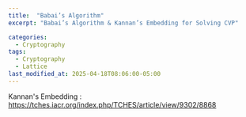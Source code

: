 ```yaml
---
title:  "Babai’s Algorithm"
excerpt: "Babai’s Algorithm & Kannan’s Embedding for Solving CVP"

categories:
  - Cryptography
tags:
  - Cryptography
  - Lattice
last_modified_at: 2025-04-18T08:06:00-05:00
---
```



Kannan's Embedding : https://tches.iacr.org/index.php/TCHES/article/view/9302/8868
